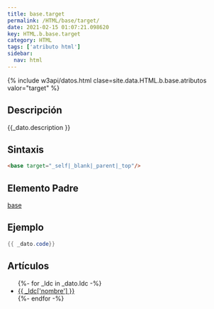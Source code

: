 ```yaml
---
title: base.target
permalink: /HTML/base/target/
date: 2021-02-15 01:07:21.098620
key: HTML.b.base.target
category: HTML
tags: ['atributo html']
sidebar: 
  nav: html
---
```


{% include w3api/datos.html clase=site.data.HTML.b.base.atributos valor="target" %}

## Descripción
{{_dato.description }}

## Sintaxis
~~~html
<base target="_self|_blank|_parent|_top"/>
~~~

## Elemento Padre
[base](/HTML/base/)

## Ejemplo
~~~java
{{ _dato.code}}
~~~

## Artículos
<ul>
{%- for _ldc in _dato.ldc -%}
   <li>
       <a href="{{_ldc['url'] }}">{{ _ldc['nombre'] }}</a>
   </li>
{%- endfor -%}
</ul>
